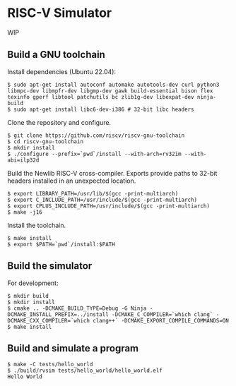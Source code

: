 # RISC-V Simulator

WIP

## Build a GNU toolchain

Install dependencies (Ubuntu 22.04):
```
$ sudo apt-get install autoconf automake autotools-dev curl python3 libmpc-dev libmpfr-dev libgmp-dev gawk build-essential bison flex texinfo gperf libtool patchutils bc zlib1g-dev libexpat-dev ninja-build
$ sudo apt-get install libc6-dev-i386 # 32-bit libc headers
```

Clone the repository and configure.
```
$ git clone https://github.com/riscv/riscv-gnu-toolchain
$ cd riscv-gnu-toolchain
$ mkdir install
$ ./configure --prefix=`pwd`/install --with-arch=rv32im --with-abi=ilp32d
```

Build the Newlib RISC-V cross-compiler. Exports provide paths to 32-bit headers
installed in an unexpected location.
```
$ export LIBRARY_PATH=/usr/lib/$(gcc -print-multiarch)
$ export C_INCLUDE_PATH=/usr/include/$(gcc -print-multiarch)
$ export CPLUS_INCLUDE_PATH=/usr/include/$(gcc -print-multiarch)
$ make -j16
```

Install the toolchain.
```
$ make install
$ export $PATH=`pwd`/install:$PATH
```

## Build the simulator

For development:
```
$ mkdir build
$ mkdir install
$ cmake .. -DCMAKE_BUILD_TYPE=Debug -G Ninja -DCMAKE_INSTALL_PREFIX=../install -DCMAKE_C_COMPILER=`which clang` -DCMAKE_CXX_COMPILER=`which clang++` -DCMAKE_EXPORT_COMPILE_COMMANDS=ON
$ make install
```

## Build and simulate a program

```
$ make -C tests/hello_world
$ ./build/rvsim tests/hello_world/hello_world.elf
Hello World
```
